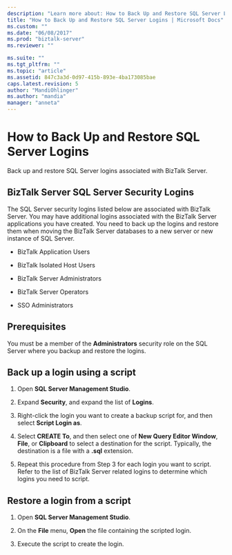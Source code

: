 ```yaml
---
description: "Learn more about: How to Back Up and Restore SQL Server Logins"
title: "How to Back Up and Restore SQL Server Logins | Microsoft Docs"
ms.custom: ""
ms.date: "06/08/2017"
ms.prod: "biztalk-server"
ms.reviewer: ""

ms.suite: ""
ms.tgt_pltfrm: ""
ms.topic: "article"
ms.assetid: 847c3a3d-0d97-415b-893e-4ba173085bae
caps.latest.revision: 5
author: "MandiOhlinger"
ms.author: "mandia"
manager: "anneta"
---
```

# How to Back Up and Restore SQL Server Logins
Back up and restore SQL Server logins associated with BizTalk Server.  
  
## BizTalk Server SQL Server Security Logins  
 The SQL Server security logins listed below are associated with BizTalk Server. You may have additional logins associated with the BizTalk Server applications you have created. You need to back up the logins and restore them when moving the BizTalk Server databases to a new server or new instance of SQL Server.  
  
-   BizTalk Application Users  
  
-   BizTalk Isolated Host Users  
  
-   BizTalk Server Administrators  
  
-   BizTalk Server Operators  
  
-   SSO Administrators  

## Prerequisites  
You must be a member of the **Administrators** security role on the SQL Server where you backup and restore the logins.  
  
## Back up a login using a script  
  
1.  Open **SQL Server Management Studio**.  
  
2.  Expand **Security**, and expand the list of **Logins**.  
  
3.  Right-click the login you want to create a backup script for, and then select **Script Login as**.  
  
4.  Select **CREATE To**, and then select one of **New Query Editor Window**, **File**, or **Clipboard** to select a destination for the script. Typically, the destination is a file with a **.sql** extension.  
  
5.  Repeat this procedure from Step 3 for each login you want to script. Refer to the list of BizTalk Server related logins to determine which logins you need to script.  
  
## Restore a login from a script  
  
1.  Open **SQL Server Management Studio**.  
  
2.  On the **File** menu, **Open** the file containing the scripted login.  
  
3.  Execute the script to create the login.
